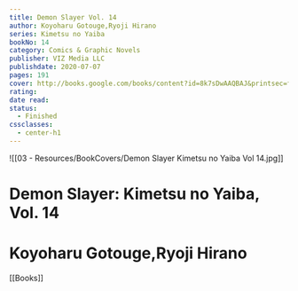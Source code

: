 ```yaml
---
title: Demon Slayer Vol. 14
author: Koyoharu Gotouge,Ryoji Hirano
series: Kimetsu no Yaiba
bookNo: 14
category: Comics & Graphic Novels
publisher: VIZ Media LLC
publishdate: 2020-07-07
pages: 191
cover: http://books.google.com/books/content?id=8k7sDwAAQBAJ&printsec=frontcover&img=1&zoom=1&source=gbs_api
rating: 
date read: 
status:
  - Finished
cssclasses:
  - center-h1
---
```

![[03 - Resources/BookCovers/Demon Slayer Kimetsu no Yaiba Vol 14.jpg]]
 # Demon Slayer: Kimetsu no Yaiba, Vol. 14
# Koyoharu Gotouge,Ryoji Hirano







[[Books]]